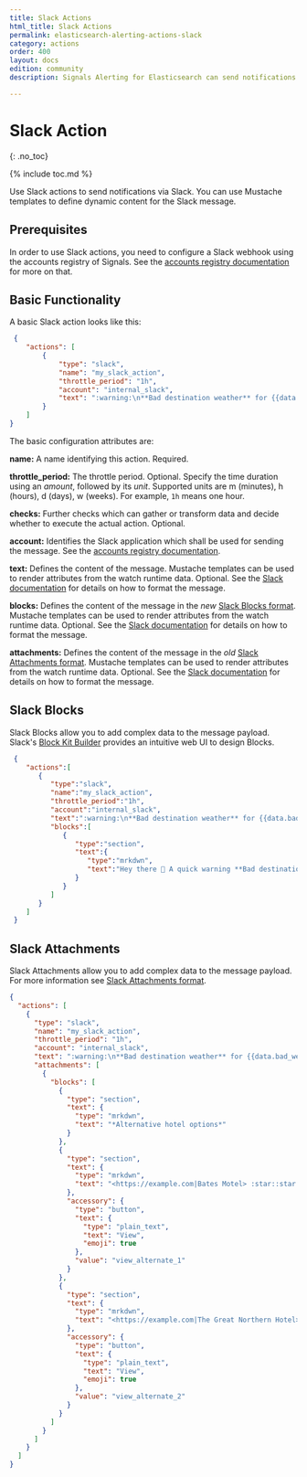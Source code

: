 ```yaml
---
title: Slack Actions
html_title: Slack Actions
permalink: elasticsearch-alerting-actions-slack
category: actions
order: 400
layout: docs
edition: community
description: Signals Alerting for Elasticsearch can send notifications to Slack when a watch detects data anomalies in any index

---
```


<!--- Copyright 2020 floragunn GmbH -->

# Slack Action
{: .no_toc}

{% include toc.md %}


Use Slack actions to send notifications via Slack. You can use Mustache templates to define dynamic content for the Slack message.

## Prerequisites

In order to use Slack actions, you need to configure a Slack webhook using the accounts registry of Signals. See the [accounts registry documentation](accounts.md) for more on that.

## Basic Functionality

A basic Slack action looks like this:

<!-- {% raw %} -->
```json
 {
	"actions": [
		{
			"type": "slack",
			"name": "my_slack_action",
			"throttle_period": "1h",
			"account": "internal_slack",
			"text": ":warning:\n**Bad destination weather** for {{data.bad_weather_flights.hits.total.value}} flights over last {{data.constants.window}}"
		}
	]
}
```
<!-- {% endraw %} -->

The basic configuration attributes are:

**name:** A name identifying this action. Required.

**throttle_period:** The throttle period. Optional. Specify the time duration using an *amount*, followed by its *unit*. Supported units are m (minutes), h (hours), d (days), w (weeks). For example, `1h` means one hour.

**checks:** Further checks which can gather or transform data and decide whether to execute the actual action. Optional.

**account:** Identifies the Slack application which shall be used for sending the message. See the [accounts registry documentation](accounts.md).

**text:** Defines the content of the message. Mustache templates can be used to render attributes from the watch runtime data. Optional. See the [Slack documentation](https://api.slack.com/messaging/composing/formatting) for details on how to format the message.

**blocks:** Defines the content of the message in the _new_ [Slack Blocks format](https://api.slack.com/block-kit/building). Mustache templates can be used to render attributes from the watch runtime data. Optional. See the [Slack documentation](https://api.slack.com/messaging/composing/formatting) for details on how to format the message.

**attachments:** Defines the content of the message in the _old_ [Slack Attachments format](https://api.slack.com/reference/messaging/attachments). Mustache templates can be used to render attributes from the watch runtime data. Optional. See the [Slack documentation](https://api.slack.com/messaging/composing/formatting) for details on how to format the message.

## Slack Blocks

Slack Blocks allow you to add complex data to the message payload. Slack's [Block Kit Builder](https://api.slack.com/tools/block-kit-builder) provides an intuitive web UI to design Blocks.

```json
 {
    "actions":[
       {
          "type":"slack",
          "name":"my_slack_action",
          "throttle_period":"1h",
          "account":"internal_slack",
          "text":":warning:\n**Bad destination weather** for {{data.bad_weather_flights.hits.total.value}} flights over last {{data.constants.window}}",
          "blocks":[
             {
                "type":"section",
                "text":{
                   "type":"mrkdwn",
                   "text":"Hey there 👋 A quick warning **Bad destination weather** for {{data.bad_weather_flights.hits.total.value}} flights over last {{data.constants.window}}"
                }
             }
          ]
       }
    ]
 }
```

## Slack Attachments

Slack Attachments allow you to add complex data to the message payload. For more information see [Slack Attachments format](https://api.slack.com/reference/messaging/attachments).

```json
{
  "actions": [
    {
      "type": "slack",
      "name": "my_slack_action",
      "throttle_period": "1h",
      "account": "internal_slack",
      "text": ":warning:\n**Bad destination weather** for {{data.bad_weather_flights.hits.total.value}} flights over last {{data.constants.window}}",
      "attachments": [
        {
          "blocks": [
            {
              "type": "section",
              "text": {
                "type": "mrkdwn",
                "text": "*Alternative hotel options*"
              }
            },
            {
              "type": "section",
              "text": {
                "type": "mrkdwn",
                "text": "<https://example.com|Bates Motel> :star::star:"
              },
              "accessory": {
                "type": "button",
                "text": {
                  "type": "plain_text",
                  "text": "View",
                  "emoji": true
                },
                "value": "view_alternate_1"
              }
            },
            {
              "type": "section",
              "text": {
                "type": "mrkdwn",
                "text": "<https://example.com|The Great Northern Hotel> :star::star::star::star:"
              },
              "accessory": {
                "type": "button",
                "text": {
                  "type": "plain_text",
                  "text": "View",
                  "emoji": true
                },
                "value": "view_alternate_2"
              }
            }
          ]
        }
      ]
    }
  ]
}
```